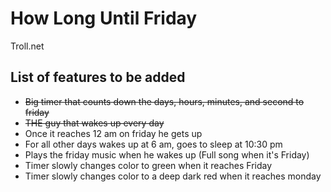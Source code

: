 # How Long Until Friday

Troll.net

## List of features to be added
* ~~Big timer that counts down the days, hours, minutes, and second to friday~~
* ~~THE guy that wakes up every day~~
* Once it reaches 12 am on friday he gets up
* For all other days wakes up at 6 am, goes to sleep at 10:30 pm
* Plays the friday music when he wakes up (Full song when it's Friday)
* Timer slowly changes color to green when it reaches Friday
* Timer slowly changes color to a deep dark red when it reaches monday
